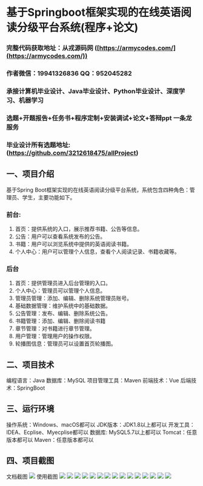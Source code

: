 基于Springboot框架实现的在线英语阅读分级平台系统(程序+论文)
=
###  完整代码获取地址：从戎源码网 ([https://armycodes.com/](https://armycodes.com/))
###  作者微信：19941326836  QQ：952045282 
###  承接计算机毕业设计、Java毕业设计、Python毕业设计、深度学习、机器学习
###  选题+开题报告+任务书+程序定制+安装调试+论文+答辩ppt 一条龙服务
###  毕业设计所有选题地址:(https://github.com/3212618475/allProject)


一、项目介绍
---
基于Spring Boot框架实现的在线英语阅读分级平台系统，系统包含四种角色：管理员、学生，主要功能如下。

### 前台:
1. 首页：提供系统的入口，展示推荐书籍、公告等信息。
2. 公告：用户可以查看系统发布的公告。
3. 书籍：用户可以浏览系统中提供的英语阅读书籍。
4. 个人中心：用户可以管理个人信息，查看个人阅读记录、书籍收藏等。
### 后台
1. 首页：提供管理员进入后台管理的入口。
2. 个人中心：管理员可以管理个人信息。
3. 管理员管理：添加、编辑、删除系统管理员账号。
4. 基础数据管理：维护系统中的基础数据。
5. 公告管理：发布、编辑、删除系统公告。
6. 书籍管理：添加、编辑、删除阅读书籍
7. 章节管理：对书籍进行章节管理。
8. 用户管理：管理用户的操作权限。
9. 轮播图信息：管理员可以设置首页轮播图。


二、项目技术
---
编程语言：Java
数据库：MySQL
项目管理工具：Maven
前端技术：Vue
后端技术：SpringBoot

三、运行环境
---
操作系统：Windows、macOS都可以
JDK版本：JDK1.8以上都可以
开发工具：IDEA、Ecplise、Myecplise都可以
数据库: MySQL5.7以上都可以
Tomcat：任意版本都可以
Maven：任意版本都可以

四、项目截图
---
文档截图
![](limage/1.png)
使用截图
![](image/1.png)
![](image/2.png)
![](image/3.png)
![](image/4.png)
![](image/5.png)
![](image/6.png)
![](image/7.png)
![](image/8.png)
![](image/9.png)
![](image/10.png)
![](image/11.png)
![](image/12.png)
![](image/13.png)
![](image/14.png)
![](image/15.png)

